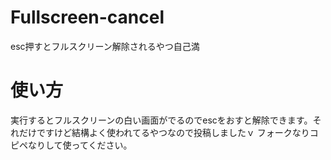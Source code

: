 # Fullscreen-cancel
esc押すとフルスクリーン解除されるやつ自己満
# 使い方
実行するとフルスクリーンの白い画面がでるのでescをおすと解除できます。それだけですけど結構よく使われてるやつなので投稿しましたｖ
フォークなりコピペなりして使ってください。